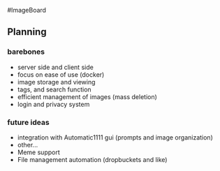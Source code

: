 #ImageBoard

## Planning
### barebones
- server side and client side
- focus on ease of use (docker) 
- image storage and viewing
- tags, and search function
- efficient management of images (mass deletion)
- login and privacy system
### future ideas
- integration with Automatic1111 gui (prompts and image organization)
- other...
- Meme support
- File management automation (dropbuckets and like) 
